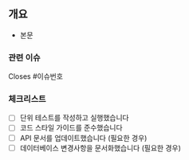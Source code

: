 ## 개요
<!---- 변경 사항 및 관련 이슈에 대해 간단하게 작성해주세요. 어떻게보다 무엇을 왜 수정했는지 설명해주세요. -->
- 본문

### 관련 이슈
<!--[관련된 이슈 번호를 적어주세요, 예: #123]-->
Closes #이슈번호

### 체크리스트
- [ ] 단위 테스트를 작성하고 실행했습니다
- [ ] 코드 스타일 가이드를 준수했습니다
- [ ] API 문서를 업데이트했습니다 (필요한 경우)
- [ ] 데이터베이스 변경사항을 문서화했습니다 (필요한 경우)
